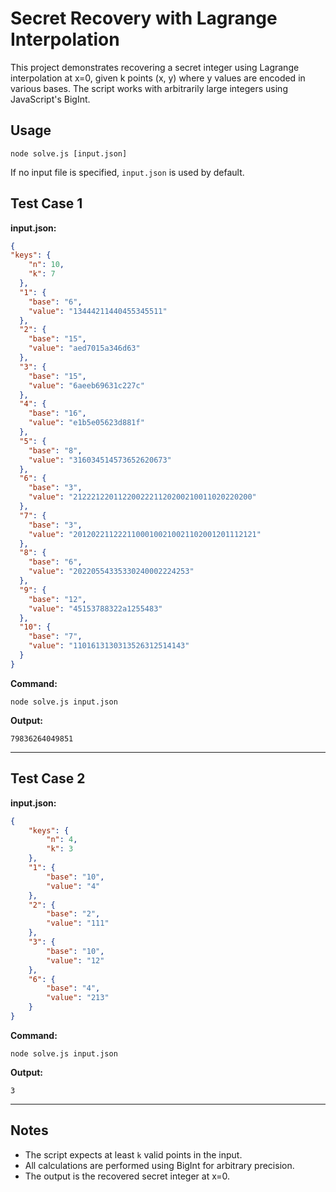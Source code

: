 # Secret Recovery with Lagrange Interpolation

This project demonstrates recovering a secret integer using Lagrange interpolation at x=0, given k points (x, y) where y values are encoded in various bases. The script works with arbitrarily large integers using JavaScript's BigInt.

## Usage

```
node solve.js [input.json]
```
If no input file is specified, `input.json` is used by default.

## Test Case 1

**input.json:**
```json
{
"keys": {
    "n": 10,
    "k": 7
  },
  "1": {
    "base": "6",
    "value": "13444211440455345511"
  },
  "2": {
    "base": "15",
    "value": "aed7015a346d63"
  },
  "3": {
    "base": "15",
    "value": "6aeeb69631c227c"
  },
  "4": {
    "base": "16",
    "value": "e1b5e05623d881f"
  },
  "5": {
    "base": "8",
    "value": "316034514573652620673"
  },
  "6": {
    "base": "3",
    "value": "2122212201122002221120200210011020220200"
  },
  "7": {
    "base": "3",
    "value": "20120221122211000100210021102001201112121"
  },
  "8": {
    "base": "6",
    "value": "20220554335330240002224253"
  },
  "9": {
    "base": "12",
    "value": "45153788322a1255483"
  },
  "10": {
    "base": "7",
    "value": "1101613130313526312514143"
  }
}
```

**Command:**
```
node solve.js input.json
```

**Output:**
```
79836264049851
```

---

## Test Case 2

**input.json:**
```json
{
    "keys": {
        "n": 4,
        "k": 3
    },
    "1": {
        "base": "10",
        "value": "4"
    },
    "2": {
        "base": "2",
        "value": "111"
    },
    "3": {
        "base": "10",
        "value": "12"
    },
    "6": {
        "base": "4",
        "value": "213"
    }
}
```

**Command:**
```
node solve.js input.json
```

**Output:**
```
3
```

---

## Notes
- The script expects at least `k` valid points in the input.
- All calculations are performed using BigInt for arbitrary precision.
- The output is the recovered secret integer at x=0.
